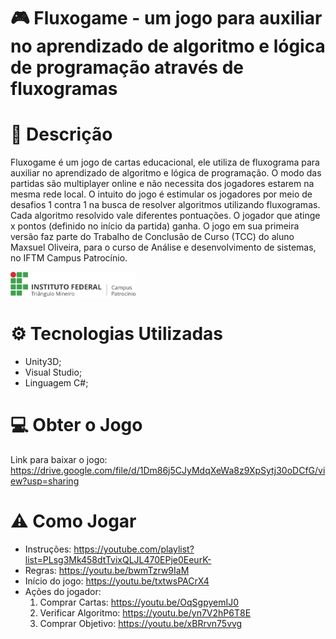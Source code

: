 # :video_game: Fluxogame - um jogo para auxiliar no aprendizado de algoritmo e lógica de programação através de fluxogramas

# :memo: Descrição
Fluxogame é um jogo de cartas educacional, ele utiliza de fluxograma para auxiliar no aprendizado de algoritmo e lógica de programação. O modo das partidas são multiplayer online e não necessita dos jogadores estarem na mesma rede local. O intuito do jogo é estimular os jogadores por meio de desafios 1 contra 1 na busca de resolver algoritmos utilizando fluxogramas. Cada algoritmo resolvido vale diferentes pontuações. O jogador que atinge x pontos (definido no início da partida) ganha. O jogo em sua primeira versão faz parte do Trabalho de Conclusão de Curso (TCC) do aluno Maxsuel Oliveira, para o curso de Análise e desenvolvimento de sistemas, no IFTM Campus Patrocínio.

<img width="200" alt="logo-inst" src="./LOGO.png">

# :gear: Tecnologias Utilizadas

  * Unity3D;
  * Visual Studio;
  * Linguagem C#;

# :computer: Obter o Jogo

Link para baixar o jogo: https://drive.google.com/file/d/1Dm86j5CJyMdqXeWa8z9XpSytj30oDCfG/view?usp=sharing

# :warning: Como Jogar

  * Instruções: https://youtube.com/playlist?list=PLsg3Mk458dtTvixQLJL470EPje0EeurK-
  * Regras: https://youtu.be/bwmTzrw9IaM
  * Início do jogo: https://youtu.be/txtwsPACrX4
  * Ações do jogador:
      1. Comprar Cartas: https://youtu.be/OqSgpyemIJ0
      2. Verificar Algoritmo: https://youtu.be/yn7V2hP6T8E
      3. Comprar Objetivo: https://youtu.be/xBRrvn75vvg
  

